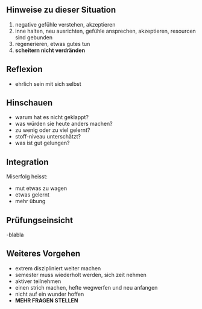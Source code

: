 
## Hinweise zu dieser Situation
1. negative gefühle verstehen, akzeptieren
2. inne halten, neu ausrichten, gefühle ansprechen, akzeptieren, resourcen sind gebunden
3. regenerieren, etwas gutes tun
4. **scheitern nicht verdränden**

## Reflexion
- ehrlich sein mit sich selbst

## Hinschauen
- warum hat es nicht geklappt?
- was würden sie heute anders machen?
- zu wenig oder zu viel gelernt?
- stoff-niveau unterschätzt?
- was ist gut gelungen?

## Integration
Miserfolg heisst:
- mut etwas zu wagen
- etwas gelernt
- mehr übung

## Prüfungseinsicht
-blabla

## Weiteres Vorgehen
- extrem diszipliniert weiter machen
- semester muss wiederholt werden, sich zeit nehmen
- aktiver teilnehmen
- einen strich machen, hefte wegwerfen und neu anfangen
- nicht auf ein wunder hoffen
- **MEHR FRAGEN STELLEN**